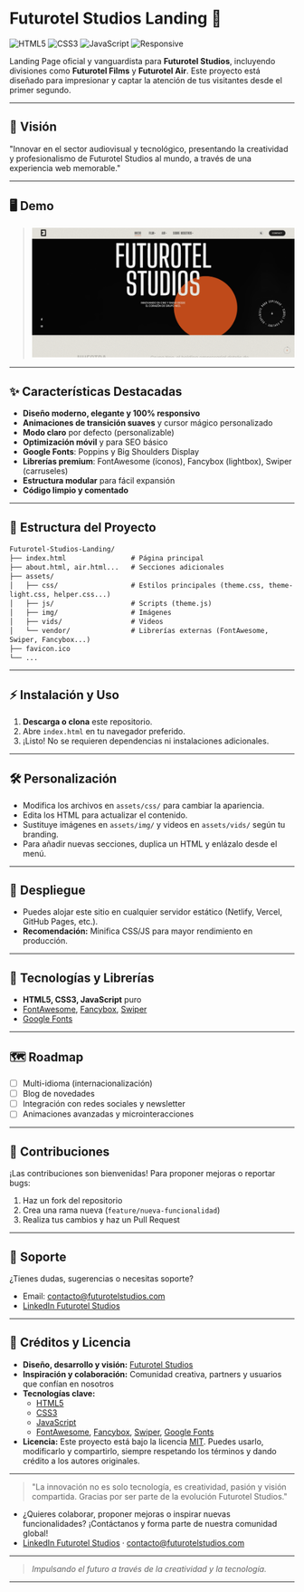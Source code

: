 # Futurotel Studios Landing 🚀

![HTML5](https://img.shields.io/badge/HTML5-%23E34F26.svg?style=flat&logo=html5&logoColor=white)
![CSS3](https://img.shields.io/badge/CSS3-%231572B6.svg?style=flat&logo=css3&logoColor=white)
![JavaScript](https://img.shields.io/badge/JavaScript-%23F7DF1E.svg?style=flat&logo=javascript&logoColor=black)
![Responsive](https://img.shields.io/badge/Responsive-Yes-success)

Landing Page oficial y vanguardista para **Futurotel Studios**, incluyendo divisiones como **Futurotel Films** y **Futurotel Air**. Este proyecto está diseñado para impresionar y captar la atención de tus visitantes desde el primer segundo.

---

## 🌟 Visión
"Innovar en el sector audiovisual y tecnológico, presentando la creatividad y profesionalismo de Futurotel Studios al mundo, a través de una experiencia web memorable."

---

## 🖥️ Demo
> ![Screenshot](assets/img/demo-screenshot.png)

---

## ✨ Características Destacadas
- **Diseño moderno, elegante y 100% responsivo**
- **Animaciones de transición suaves** y cursor mágico personalizado
- **Modo claro** por defecto (personalizable)
- **Optimización móvil** y para SEO básico
- **Google Fonts**: Poppins y Big Shoulders Display
- **Librerías premium**: FontAwesome (íconos), Fancybox (lightbox), Swiper (carruseles)
- **Estructura modular** para fácil expansión
- **Código limpio y comentado**

---

## 📂 Estructura del Proyecto
```
Futurotel-Studios-Landing/
├── index.html                # Página principal
├── about.html, air.html...   # Secciones adicionales
├── assets/
│   ├── css/                  # Estilos principales (theme.css, theme-light.css, helper.css...)
│   ├── js/                   # Scripts (theme.js)
│   ├── img/                  # Imágenes
│   ├── vids/                 # Videos
│   └── vendor/               # Librerías externas (FontAwesome, Swiper, Fancybox...)
├── favicon.ico
└── ...
```

---

## ⚡ Instalación y Uso
1. **Descarga o clona** este repositorio.
2. Abre `index.html` en tu navegador preferido.
3. ¡Listo! No se requieren dependencias ni instalaciones adicionales.

---

## 🛠️ Personalización
- Modifica los archivos en `assets/css/` para cambiar la apariencia.
- Edita los HTML para actualizar el contenido.
- Sustituye imágenes en `assets/img/` y videos en `assets/vids/` según tu branding.
- Para añadir nuevas secciones, duplica un HTML y enlázalo desde el menú.

---

## 🚀 Despliegue
- Puedes alojar este sitio en cualquier servidor estático (Netlify, Vercel, GitHub Pages, etc.).
- **Recomendación:** Minifica CSS/JS para mayor rendimiento en producción.

---

## 🧩 Tecnologías y Librerías
- **HTML5, CSS3, JavaScript** puro
- [FontAwesome](https://fontawesome.com/), [Fancybox](https://fancyapps.com/), [Swiper](https://swiperjs.com/)
- [Google Fonts](https://fonts.google.com/)

---

## 🗺️ Roadmap
- [ ] Multi-idioma (internacionalización)
- [ ] Blog de novedades
- [ ] Integración con redes sociales y newsletter
- [ ] Animaciones avanzadas y microinteracciones

---

## 🤝 Contribuciones
¡Las contribuciones son bienvenidas! Para proponer mejoras o reportar bugs:
1. Haz un fork del repositorio
2. Crea una rama nueva (`feature/nueva-funcionalidad`)
3. Realiza tus cambios y haz un Pull Request

---

## 💬 Soporte
¿Tienes dudas, sugerencias o necesitas soporte?
- Email: contacto@futurotelstudios.com
- [LinkedIn Futurotel Studios](https://www.linkedin.com/company/futurotelstudios)

---

## 📜 Créditos y Licencia

- **Diseño, desarrollo y visión:** [Futurotel Studios](https://www.futurotelstudios.com)
- **Inspiración y colaboración:** Comunidad creativa, partners y usuarios que confían en nosotros
- **Tecnologías clave:**
  - [HTML5](https://developer.mozilla.org/en-US/docs/Web/Guide/HTML/HTML5)
  - [CSS3](https://developer.mozilla.org/en-US/docs/Web/CSS/CSS3)
  - [JavaScript](https://developer.mozilla.org/en-US/docs/Web/JavaScript)
  - [FontAwesome](https://fontawesome.com/), [Fancybox](https://fancyapps.com/), [Swiper](https://swiperjs.com/), [Google Fonts](https://fonts.google.com/)
- **Licencia:** Este proyecto está bajo la licencia [MIT](LICENSE). Puedes usarlo, modificarlo y compartirlo, siempre respetando los términos y dando crédito a los autores originales.

---

> "La innovación no es solo tecnología, es creatividad, pasión y visión compartida. Gracias por ser parte de la evolución Futurotel Studios."

- ¿Quieres colaborar, proponer mejoras o inspirar nuevas funcionalidades? ¡Contáctanos y forma parte de nuestra comunidad global!
- [LinkedIn Futurotel Studios](https://www.linkedin.com/company/futurotelstudios) · contacto@futurotelstudios.com

---

> _Impulsando el futuro a través de la creatividad y la tecnología._

---
